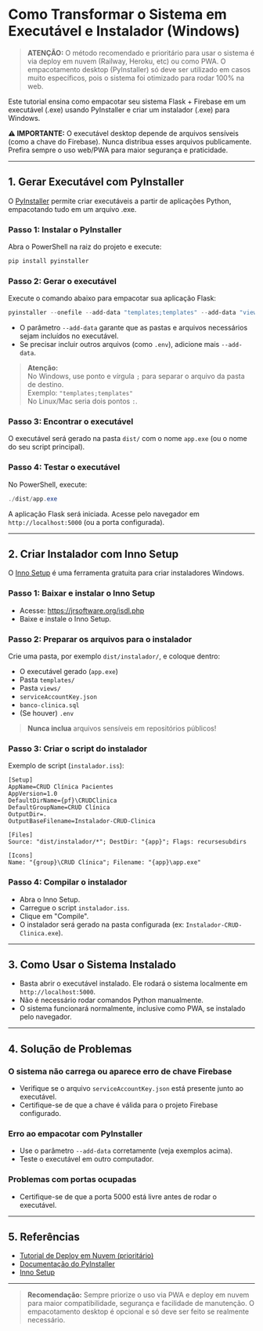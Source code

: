 # Como Transformar o Sistema em Executável e Instalador (Windows)

> **ATENÇÃO:** O método recomendado e prioritário para usar o sistema é via deploy em nuvem (Railway, Heroku, etc) ou como PWA. O empacotamento desktop (PyInstaller) só deve ser utilizado em casos muito específicos, pois o sistema foi otimizado para rodar 100% na web.

Este tutorial ensina como empacotar seu sistema Flask + Firebase em um executável (.exe) usando PyInstaller e criar um instalador (.exe) para Windows.

**⚠️ IMPORTANTE:** O executável desktop depende de arquivos sensíveis (como a chave do Firebase). Nunca distribua esses arquivos publicamente. Prefira sempre o uso web/PWA para maior segurança e praticidade.

---

## 1. Gerar Executável com PyInstaller

O [PyInstaller](https://pyinstaller.org/) permite criar executáveis a partir de aplicações Python, empacotando tudo em um arquivo .exe.

### Passo 1: Instalar o PyInstaller
Abra o PowerShell na raiz do projeto e execute:
```powershell
pip install pyinstaller
```

### Passo 2: Gerar o executável
Execute o comando abaixo para empacotar sua aplicação Flask:
```powershell
pyinstaller --onefile --add-data "templates;templates" --add-data "views;views" --add-data "serviceAccountKey.json;." --add-data "banco-clinica.sql;." app.py
```
- O parâmetro `--add-data` garante que as pastas e arquivos necessários sejam incluídos no executável.
- Se precisar incluir outros arquivos (como `.env`), adicione mais `--add-data`.

> **Atenção:**  
> No Windows, use ponto e vírgula `;` para separar o arquivo da pasta de destino.  
> Exemplo: `"templates;templates"`  
> No Linux/Mac seria dois pontos `:`.

### Passo 3: Encontrar o executável
O executável será gerado na pasta `dist/` com o nome `app.exe` (ou o nome do seu script principal).

### Passo 4: Testar o executável
No PowerShell, execute:
```powershell
./dist/app.exe
```
A aplicação Flask será iniciada. Acesse pelo navegador em `http://localhost:5000` (ou a porta configurada).

---

## 2. Criar Instalador com Inno Setup

O [Inno Setup](https://jrsoftware.org/isinfo.php) é uma ferramenta gratuita para criar instaladores Windows.

### Passo 1: Baixar e instalar o Inno Setup
- Acesse: https://jrsoftware.org/isdl.php
- Baixe e instale o Inno Setup.

### Passo 2: Preparar os arquivos para o instalador
Crie uma pasta, por exemplo `dist/instalador/`, e coloque dentro:
- O executável gerado (`app.exe`)
- Pasta `templates/`
- Pasta `views/`
- `serviceAccountKey.json`
- `banco-clinica.sql`
- (Se houver) `.env`

> **Nunca inclua** arquivos sensíveis em repositórios públicos!

### Passo 3: Criar o script do instalador
Exemplo de script (`instalador.iss`):
```iss
[Setup]
AppName=CRUD Clínica Pacientes
AppVersion=1.0
DefaultDirName={pf}\CRUDClinica
DefaultGroupName=CRUD Clínica
OutputDir=.
OutputBaseFilename=Instalador-CRUD-Clinica

[Files]
Source: "dist/instalador/*"; DestDir: "{app}"; Flags: recursesubdirs

[Icons]
Name: "{group}\CRUD Clínica"; Filename: "{app}\app.exe"
```

### Passo 4: Compilar o instalador
- Abra o Inno Setup.
- Carregue o script `instalador.iss`.
- Clique em "Compile".
- O instalador será gerado na pasta configurada (ex: `Instalador-CRUD-Clinica.exe`).

---

## 3. Como Usar o Sistema Instalado

- Basta abrir o executável instalado. Ele rodará o sistema localmente em `http://localhost:5000`.
- Não é necessário rodar comandos Python manualmente.
- O sistema funcionará normalmente, inclusive como PWA, se instalado pelo navegador.

---

## 4. Solução de Problemas

### O sistema não carrega ou aparece erro de chave Firebase
- Verifique se o arquivo `serviceAccountKey.json` está presente junto ao executável.
- Certifique-se de que a chave é válida para o projeto Firebase configurado.

### Erro ao empacotar com PyInstaller
- Use o parâmetro `--add-data` corretamente (veja exemplos acima).
- Teste o executável em outro computador.

### Problemas com portas ocupadas
- Certifique-se de que a porta 5000 está livre antes de rodar o executável.

---

## 5. Referências
- [Tutorial de Deploy em Nuvem (prioritário)](./TUTORIAL-DEPLOY.md)
- [Documentação do PyInstaller](https://pyinstaller.org/en/stable/)
- [Inno Setup](https://jrsoftware.org/isinfo.php)

---

> **Recomendação:** Sempre priorize o uso via PWA e deploy em nuvem para maior compatibilidade, segurança e facilidade de manutenção. O empacotamento desktop é opcional e só deve ser feito se realmente necessário.
